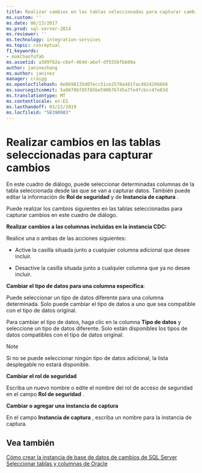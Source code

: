 ```yaml
---
title: Realizar cambios en las tablas seleccionadas para capturar cambios | Microsoft Docs
ms.custom: ''
ms.date: 06/13/2017
ms.prod: sql-server-2014
ms.reviewer: ''
ms.technology: integration-services
ms.topic: conceptual
f1_keywords:
- makChanToTab
ms.assetid: a309f82a-c6ef-464d-a6ef-df555bfb609a
author: janinezhang
ms.author: janinez
manager: craigg
ms.openlocfilehash: 0e8b98135d07ecc51ce2570a481fac4924266668
ms.sourcegitcommit: 5a8678bf85f65be590676745a7fe4fcbcc47e83d
ms.translationtype: MT
ms.contentlocale: es-ES
ms.lasthandoff: 03/22/2019
ms.locfileid: "58390983"
---
```

# <a name="make-changes-to-the-tables-selected-for-capturing-changes"></a>Realizar cambios en las tablas seleccionadas para capturar cambios
  En este cuadro de diálogo, puede seleccionar determinadas columnas de la tabla seleccionada desde las que se van a capturar datos. También puede editar la información de **Rol de seguridad** y de **Instancia de captura** .  
  
 Puede realizar los cambios siguientes en las tablas seleccionadas para capturar cambios en este cuadro de diálogo.  
  
 **Realizar cambios a las columnas incluidas en la instancia CDC:**  
  
 Realice una o ambas de las acciones siguientes:  
  
-   Active la casilla situada junto a cualquier columna adicional que desee incluir.  
  
-   Desactive la casilla situada junto a cualquier columna que ya no desee incluir.  
  
 **Cambiar el tipo de datos para una columna específica**:  
  
 Puede seleccionar un tipo de datos diferente para una columna determinada. Solo puede cambiar el tipo de datos a uno que sea compatible con el tipo de datos original.  
  
 Para cambiar el tipo de datos, haga clic en la columna **Tipo de datos** y seleccione un tipo de datos diferente. Solo están disponibles los tipos de datos compatibles con el tipo de datos original.  
  
> [!NOTE]  
>  Si no se puede seleccionar ningún tipo de datos adicional, la lista desplegable no estará disponible.  
  
 **Cambiar el rol de seguridad**  
  
 Escriba un nuevo nombre o edite el nombre del rol de acceso de seguridad en el campo **Rol de seguridad** .  
  
 **Cambiar o agregar una instancia de captura**  
  
 En el campo **Instancia de captura** , escriba un nombre para la instancia de captura.  
  
## <a name="see-also"></a>Vea también  
 [Cómo crear la instancia de base de datos de cambios de SQL Server](how-to-create-the-sql-server-change-database-instance.md)   
 [Seleccionar tablas y columnas de Oracle](select-oracle-tables-and-columns.md)  
  
  
